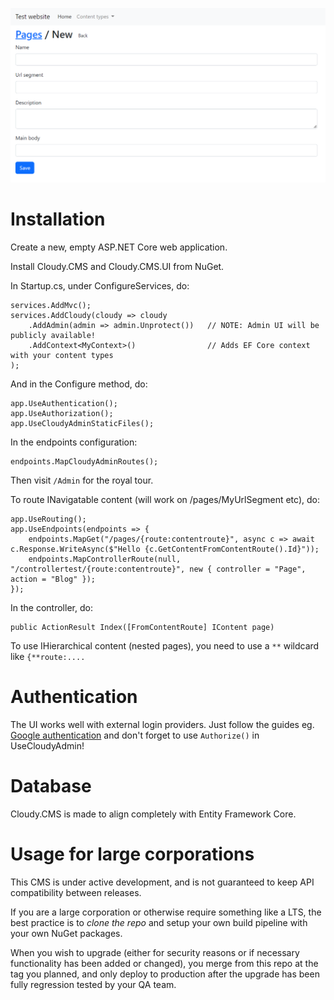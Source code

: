 ![Screenshot of the Cloudy CMS admin UI.](/screenshot.png?raw=true)

# Installation

Create a new, empty ASP.NET Core web application.

Install Cloudy.CMS and Cloudy.CMS.UI from NuGet.

In Startup.cs, under ConfigureServices, do:

    services.AddMvc();
    services.AddCloudy(cloudy => cloudy
        .AddAdmin(admin => admin.Unprotect())   // NOTE: Admin UI will be publicly available!
        .AddContext<MyContext>()                // Adds EF Core context with your content types
    );

And in the Configure method, do:

    app.UseAuthentication();
    app.UseAuthorization();
    app.UseCloudyAdminStaticFiles();

In the endpoints configuration:

    endpoints.MapCloudyAdminRoutes();

Then visit `/Admin` for the royal tour.

To route INavigatable content (will work on /pages/MyUrlSegment etc), do:

    app.UseRouting();
    app.UseEndpoints(endpoints => {
        endpoints.MapGet("/pages/{route:contentroute}", async c => await c.Response.WriteAsync($"Hello {c.GetContentFromContentRoute().Id}"));
        endpoints.MapControllerRoute(null, "/controllertest/{route:contentroute}", new { controller = "Page", action = "Blog" });
    });

In the controller, do:

    public ActionResult Index([FromContentRoute] IContent page)

To use IHierarchical content (nested pages), you need to use a `**` wildcard like `{**route:....`

# Authentication

The UI works well with external login providers. Just follow the guides eg. [Google authentication](https://docs.microsoft.com/en-us/aspnet/core/security/authentication/social/social-without-identity?view=aspnetcore-3.0) and don't forget to use `Authorize()` in UseCloudyAdmin!

# Database

Cloudy.CMS is made to align completely with Entity Framework Core.

# Usage for large corporations

This CMS is under active development, and is not guaranteed to keep API compatibility between releases.

If you are a large corporation or otherwise require something like a LTS, the best practice is to *clone the repo* and setup your own build pipeline with your own NuGet packages.

When you wish to upgrade (either for security reasons or if necessary functionality has been added or changed), you merge from this repo at the tag you planned, and only deploy to production after the upgrade has been fully regression tested by your QA team.